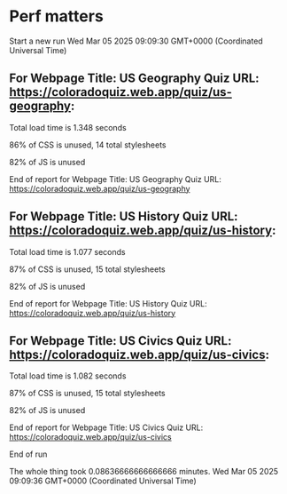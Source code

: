 # Perf matters


Start a new run
Wed Mar 05 2025 09:09:30 GMT+0000 (Coordinated Universal Time)








## For Webpage Title: US Geography Quiz URL: https://coloradoquiz.web.app/quiz/us-geography: 


Total load time is 1.348 seconds


86% of CSS is unused, 14 total stylesheets


82% of JS is unused


End of report for Webpage Title: US Geography Quiz URL: https://coloradoquiz.web.app/quiz/us-geography




## For Webpage Title: US History Quiz URL: https://coloradoquiz.web.app/quiz/us-history: 


Total load time is 1.077 seconds


87% of CSS is unused, 15 total stylesheets


82% of JS is unused


End of report for Webpage Title: US History Quiz URL: https://coloradoquiz.web.app/quiz/us-history




## For Webpage Title: US Civics Quiz URL: https://coloradoquiz.web.app/quiz/us-civics: 


Total load time is 1.082 seconds


87% of CSS is unused, 15 total stylesheets


82% of JS is unused


End of report for Webpage Title: US Civics Quiz URL: https://coloradoquiz.web.app/quiz/us-civics


End of run


The whole thing took 0.08636666666666666 minutes.
Wed Mar 05 2025 09:09:36 GMT+0000 (Coordinated Universal Time)




